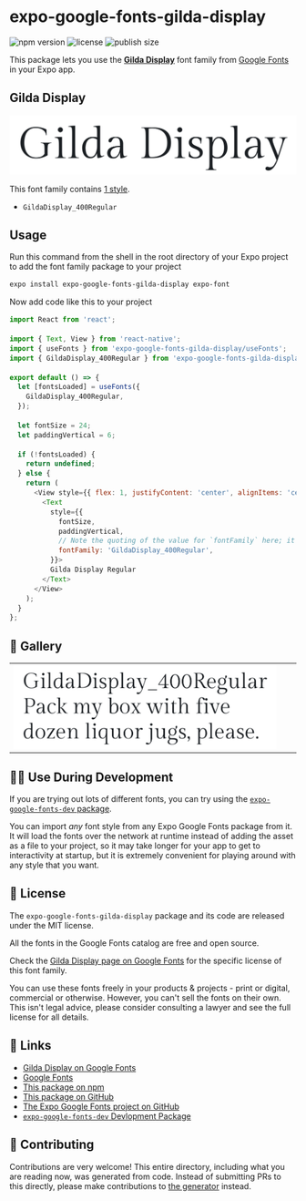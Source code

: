 # expo-google-fonts-gilda-display

![npm version](https://flat.badgen.net/npm/v/expo-google-fonts-gilda-display)
![license](https://flat.badgen.net/github/license/expo/google-fonts)
![publish size](https://flat.badgen.net/packagephobia/install/expo-google-fonts-gilda-display)

This package lets you use the [**Gilda Display**](https://fonts.google.com/specimen/Gilda+Display) font family from [Google Fonts](https://fonts.google.com/) in your Expo app.

## Gilda Display

![Gilda Display](./font-family.png)

This font family contains [1 style](#-gallery).

- `GildaDisplay_400Regular`

## Usage

Run this command from the shell in the root directory of your Expo project to add the font family package to your project
```sh
expo install expo-google-fonts-gilda-display expo-font
```

Now add code like this to your project
```js
import React from 'react';

import { Text, View } from 'react-native';
import { useFonts } from 'expo-google-fonts-gilda-display/useFonts';
import { GildaDisplay_400Regular } from 'expo-google-fonts-gilda-display/400Regular';

export default () => {
  let [fontsLoaded] = useFonts({
    GildaDisplay_400Regular,
  });

  let fontSize = 24;
  let paddingVertical = 6;

  if (!fontsLoaded) {
    return undefined;
  } else {
    return (
      <View style={{ flex: 1, justifyContent: 'center', alignItems: 'center' }}>
        <Text
          style={{
            fontSize,
            paddingVertical,
            // Note the quoting of the value for `fontFamily` here; it expects a string!
            fontFamily: 'GildaDisplay_400Regular',
          }}>
          Gilda Display Regular
        </Text>
      </View>
    );
  }
};

```

## 🔡 Gallery


||||
|-|-|-|
|![GildaDisplay_400Regular](.//400Regular/GildaDisplay_400Regular.ttf.png)||||


## 👩‍💻 Use During Development

If you are trying out lots of different fonts, you can try using the [`expo-google-fonts-dev` package](https://github.com/freeboub/google-fonts/tree/master/font-packages/dev#readme).

You can import *any* font style from any Expo Google Fonts package from it. It will load the fonts
over the network at runtime instead of adding the asset as a file to your project, so it may take longer
for your app to get to interactivity at startup, but it is extremely convenient
for playing around with any style that you want.

## 📖 License

The `expo-google-fonts-gilda-display` package and its code are released under the MIT license.

All the fonts in the Google Fonts catalog are free and open source.

Check the [Gilda Display page on Google Fonts](https://fonts.google.com/specimen/Gilda+Display) for the specific license of this font family.

You can use these fonts freely in your products & projects - print or digital, commercial or otherwise. However, you can't sell the fonts on their own. This isn't legal advice, please consider consulting a lawyer and see the full license for all details.

## 🔗 Links

- [Gilda Display on Google Fonts](https://fonts.google.com/specimen/Gilda+Display)
- [Google Fonts](https://fonts.google.com/)
- [This package on npm](https://www.npmjs.com/package/expo-google-fonts-gilda-display)
- [This package on GitHub](https://github.com/freeboub/google-fonts/tree/master/font-packages/gilda-display)
- [The Expo Google Fonts project on GitHub](https://github.com/freeboub/google-fonts)
- [`expo-google-fonts-dev` Devlopment Package](https://github.com/freeboub/google-fonts/tree/master/font-packages/dev)

## 🤝 Contributing

Contributions are very welcome! This entire directory, including what you are reading now, was generated from code. Instead of submitting PRs to this directly, please make contributions to [the generator](https://github.com/freeboub/google-fonts/tree/master/packages/generator) instead.
